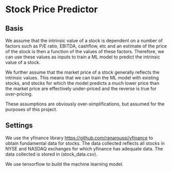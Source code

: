 # Stock Price Predictor
 
## Basis

We assume that the intrinsic value of a stock is dependent on a number of factors such as P/E ratio, EBITDA, cashflow, etc and an estimate of the price of the stock is then a function of the values of these factors. Therefore, we can use these values as inputs to train a ML model to predict the intrinsic value of a stock.

We further assume that the market price of a stock generally reflects the intrinsic values. This means that we can train the ML model with existing stocks, and stocks for which the model predicts a much lower price than the market price are effectively under-priced and the reverse is true for over-pricing.

These assumptions are obviously over-simplifications, but assumed for the purposes of this project.

## Settings

We use the yfinance library https://github.com/ranaroussi/yfinance to obtain fundamental data for stocks. The data collected reflects all stocks in NYSE and NASDAQ exchanges for which yfinance has adequate data. The data collected is stored in (stock_data.csv).

We use tensorflow to build the machine learning model.
